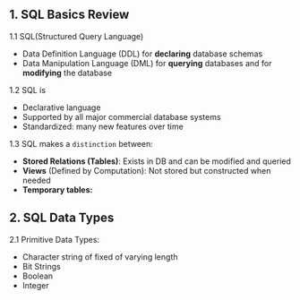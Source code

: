 ## 1. SQL Basics Review
1.1 SQL(Structured Query Language)
* Data Definition Language (DDL) for **declaring** database schemas
* Data Manipulation Language (DML) for **querying** databases and for **modifying** the database

1.2 SQL is
* Declarative language
* Supported by all major commercial database systems
* Standardized: many new features over time

1.3 SQL makes a `distinction` between:
* **Stored Relations (Tables)**: Exists in DB and can be modified and queried
* **Views** (Defined by Computation): Not stored but constructed when needed
* **Temporary tables:** 
## 2. SQL Data Types
2.1 Primitive Data Types:
* Character string of fixed of varying length
* Bit Strings
* Boolean
* Integer
